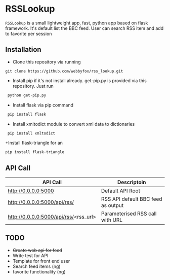 RSSLookup
=========

`RSSLookup` is a small lightweight app, fast, python app based on flask framework. It's default list the BBC feed. User can search RSS item and add to favorite per session

Installation
------------

+ Clone this repository via running

```git
git clone https://github.com/webbyfox/rss_lookup.git
```

+ Install pip if it's not install already. get-pip.py is provided via this repository. Just run 


```python
 python get-pip.py
 ```
+ Install flask via pip command

```python
 pip install flask
```

+ Install xmltodict module to convert xml data to dictionaries

```python
 pip install xmltodict
```

+Install flask-triangle for an

```python
pip install flask-triangle
```

 API Call
 --------

|API Call|Descriptoin|
|--------|-----------|
|http://0.0.0.0:5000|Default API Root|
|http://0.0.0.0:5000/api/rss/|RSS API default BBC feed as output|
|http://0.0.0.0:5000/api/rss/<rss_url>|Parameterised RSS call with URL|



TODO
----

* ~~Create web api for feed~~
* Write test for API
* Template for front end user
* Search feed items (ng) 
* favorite functionality (ng)
 